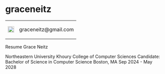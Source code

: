 # graceneitz

<table>
  <tr style="height: 20;">
    <td style="vertical-align: middle;">
      <img width="20" height="20" style="vertical-align: middle;" src="https://github.com/user-attachments/assets/a5b3b9ad-eb69-42e1-9c44-bc97f68a9a53" />
    </td>
    <td>
      <p>graceneitz@gmail.com</p>
    </td>
  </tr>
</table>

Resume
Grace Neitz

Northeastern University Khoury College of Computer Sciences
Candidate: Bachelor of Science in Computer Science 
Boston, MA Sep 2024 - May 2028
